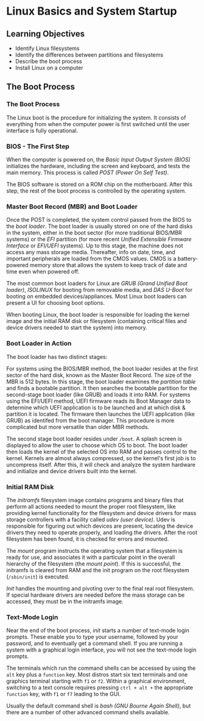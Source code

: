 # Linux Basics and System Startup

## Learning Objectives

* Identify Linux filesystems
* Identify the differences between partitions and filesystems
* Describe the boot process
* Install Linux on a computer


## The Boot Process

### The Boot Process

The Linux boot is the procedure for initializing the system.
It consists of everything from when the computer power is first switched until the user interface is fully operational.

### BIOS - The First Step

When the computer is powered on, the *Basic Input Output System (BIOS)* initializes the hardware, including the screen and keyboard, and tests the main memory.
This process is called *POST (Power On Self Test)*.

The BIOS software is stored on a ROM chip on the motherboard.
After this step, the rest of the boot process is controlled by the operating system.

### Master Boot Record (MBR) and Boot Loader

Once the POST is completed, the system control passed from the BIOS to the *boot loader*.
The boot loader is usually stored on one of the hard disks in the system, either in the boot sector (for more traditional BIOS/MBR systems) or the *EFI* partition (for more recent *Unified Extensible Firmware Interface* or *EFI/UEFI* systems).
Up to this stage, the machine does not access any mass storage media.
Thereafter, info on date, time, and important peripherals are loaded from the CMOS values.
CMOS is a battery-powered memory store that allows the system to keep track of date and time even when powered off.

The most common boot loaders for Linux are *GRUB (Grand Unified Boot loader)*, *ISOLINUX* for booting from removable media, and *DAS U-Boot* for booting on embedded devices/appliances.
Most Linux boot loaders can present a UI for choosing boot options.

When booting Linux, the boot loader is responsible for loading the kernel image and the initial RAM disk or filesystem (containing critical files and device drivers needed to start the system) into memory.

### Boot Loader in Action

The boot loader has two distinct stages:

For systems using the BIOS/MBR method, the boot loader resides at the first sector of the hard disk, known as the Master Boot Record.
The size of the MBR is 512 bytes.
In this stage, the boot loader examines the *partition table* and finds a bootable partition.
It then searches the bootable partition for the second-stage boot loader (like GRUB) and loads it into RAM.
For systems using the EFI/UEFI method, UEFI firmware reads its Boot Manager data to determine which UEFI application is to be launched and at which disk & partition it is located. The firmware then launches the UEFI application (like GRUB) as identifed from the boot manager.
This procedure is more complicated but more versatile than older MBR methods.

The second stage boot loader resides under `/boot`.
A splash screen is displayed to allow the user to choose which OS to boot.
The boot loader then loads the kernel of the selected OS into RAM and passes control to the kernel.
Kernels are almost always compressed, so the kernel's first job is to uncompress itself.
After this, it will check and analyze the system hardware and initialize and device drivers built into the kernel.

### Initial RAM Disk

The *initramfs* filesystem image contains programs and binary files that perform all actions needed to mount the proper root filesystem, like providing kernel functionality for the filesystem and device drivers for mass storage controllers with a facility called *udev (user device)*.
Udev is responsible for figuring out which devices are present, locating the device drivers they need to operate properly, and loading the drivers.
After the root filesystem has been found, it is checked for errors and mounted.

The *mount* program instructs the operating system that a filesystem is ready for use, and associates it with a particular point in the overall hierarchy of the filesystem (the *mount point*).
If this is successful, the initramfs is cleared from RAM and the init program on the root filesystem (`/sbin/init`) is executed.

*Init* handles the mounting and pivoting over to the final real root filesystem.
If special hardware drivers are needed before the mass storage can be accessed, they must be in the initramfs image.

### Text-Mode Login

Near the end of the boot process, *init* starts a number of text-mode login prompts. These enable you to type your username, followed by your password, and to eventually get a command shell.
If you are running a system with a graphical login interface, you will not see the text-mode login prompts.

The terminals which run the command shells can be accessed by using the `alt` key plus a `function` key.
Most distros start six text terminals and one graphics terminal starting with `f1` or `f2`.
Within a graphical environment, switching to a text console requires pressing `ctrl + alt +` the appropriate `function` key, with `f1` or `f7` leading to the GUI.

Usually the default command shell is *bash (GNU Bourne Again Shell)*, but there are a number of other advanced command shells available.
